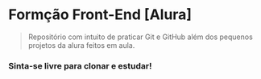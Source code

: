 # Formção Front-End [Alura]

>Repositório com intuito de praticar Git e GitHub além dos pequenos projetos da alura feitos em aula.
<h3><b>Sinta-se livre para clonar e estudar!</b></h3>
